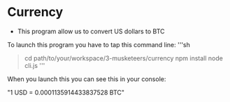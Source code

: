# Currency

* This program allow us to convert US dollars to BTC 

To launch this program you have to tap this command line:
'''sh
> cd path/to/your/workspace/3-musketeers/currency
> npm install
> node cli.js
'''

When you launch this you can see this in your console:
 
"1 USD = 0.0001135914433837528 BTC"

